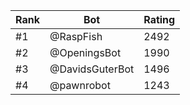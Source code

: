 Rank|Bot|Rating
---|---|---
#1|@RaspFish|2492
#2|@OpeningsBot|1990
#3|@DavidsGuterBot|1496
#4|@pawnrobot|1243
